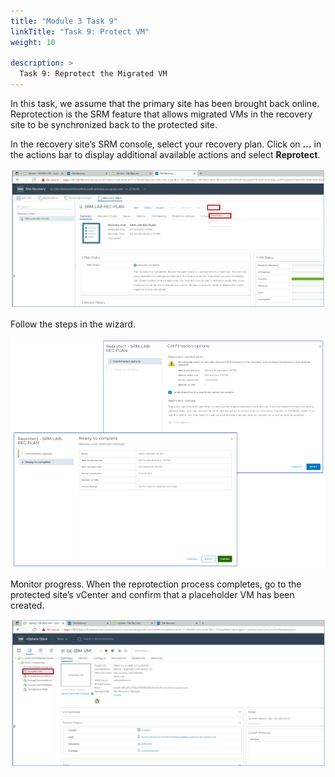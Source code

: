 ```yaml
---
title: "Module 3 Task 9"
linkTitle: "Task 9: Protect VM"
weight: 10

description: >
  Task 9: Reprotect the Migrated VM
---
```



In this task, we assume that the primary site has been brought back online.
Reprotection is the SRM feature that allows migrated VMs in the recovery site to
be synchronized back to the protected site.

In the recovery site’s SRM console, select your recovery plan. Click on **…** in
the actions bar to display additional available actions and select **Reprotect**.

![](c96a72b031fb253eaebbd5411b753087.png)

Follow the steps in the wizard.

![](be2996bb8d802698d382c1e754a3b82c.png)

Monitor progress. When the reprotection process completes, go to the protected
site’s vCenter and confirm that a placeholder VM has been created.

![](6815bce344efb0679d96364e908a62e8.png)

